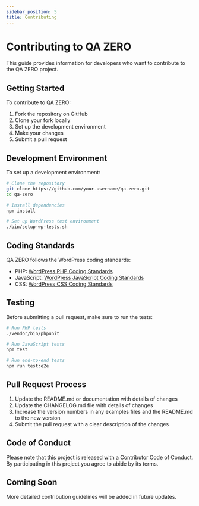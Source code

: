 ```yaml
---
sidebar_position: 5
title: Contributing
---
```


# Contributing to QA ZERO

This guide provides information for developers who want to contribute to the QA ZERO project.

## Getting Started

To contribute to QA ZERO:

1. Fork the repository on GitHub
2. Clone your fork locally
3. Set up the development environment
4. Make your changes
5. Submit a pull request

## Development Environment

To set up a development environment:

```bash
# Clone the repository
git clone https://github.com/your-username/qa-zero.git
cd qa-zero

# Install dependencies
npm install

# Set up WordPress test environment
./bin/setup-wp-tests.sh
```

## Coding Standards

QA ZERO follows the WordPress coding standards:

- PHP: [WordPress PHP Coding Standards](https://developer.wordpress.org/coding-standards/wordpress-coding-standards/php/)
- JavaScript: [WordPress JavaScript Coding Standards](https://developer.wordpress.org/coding-standards/wordpress-coding-standards/javascript/)
- CSS: [WordPress CSS Coding Standards](https://developer.wordpress.org/coding-standards/wordpress-coding-standards/css/)

## Testing

Before submitting a pull request, make sure to run the tests:

```bash
# Run PHP tests
./vendor/bin/phpunit

# Run JavaScript tests
npm test

# Run end-to-end tests
npm run test:e2e
```

## Pull Request Process

1. Update the README.md or documentation with details of changes
2. Update the CHANGELOG.md file with details of changes
3. Increase the version numbers in any examples files and the README.md to the new version
4. Submit the pull request with a clear description of the changes

## Code of Conduct

Please note that this project is released with a Contributor Code of Conduct. By participating in this project you agree to abide by its terms.

## Coming Soon

More detailed contribution guidelines will be added in future updates.
